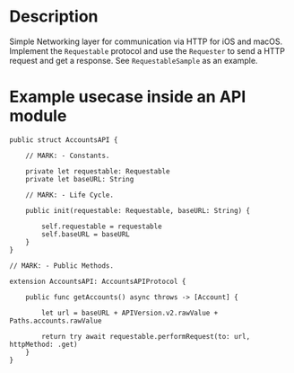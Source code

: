 # Description
Simple Networking layer for communication via HTTP for iOS and macOS. Implement the `Requestable` protocol and use the `Requester` to send a HTTP request and get a response. See `RequestableSample` as an example.  

# Example usecase inside an API module
```
public struct AccountsAPI {
    
    // MARK: - Constants.
    
    private let requestable: Requestable
    private let baseURL: String
    
    // MARK: - Life Cycle.
    
    public init(requestable: Requestable, baseURL: String) {
        
        self.requestable = requestable
        self.baseURL = baseURL
    }
}

// MARK: - Public Methods.

extension AccountsAPI: AccountsAPIProtocol {
    
    public func getAccounts() async throws -> [Account] {
        
        let url = baseURL + APIVersion.v2.rawValue + Paths.accounts.rawValue
        
        return try await requestable.performRequest(to: url, httpMethod: .get)
    }
}
```
